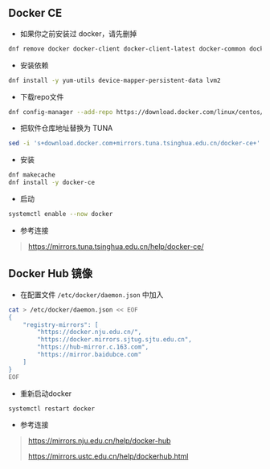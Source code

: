 Docker CE
--

- 如果你之前安装过 docker，请先删掉
```bash
dnf remove docker docker-client docker-client-latest docker-common docker-latest docker-latest-logrotate docker-logrotate docker-engine
```
- 安装依赖
```bash
dnf install -y yum-utils device-mapper-persistent-data lvm2
```
- 下载repo文件
```bash
dnf config-manager --add-repo https://download.docker.com/linux/centos/docker-ce.repo
```
- 把软件仓库地址替换为 TUNA
```bash
sed -i 's+download.docker.com+mirrors.tuna.tsinghua.edu.cn/docker-ce+' /etc/yum.repos.d/docker-ce.repo
```
- 安装
```bash
dnf makecache
dnf install -y docker-ce
```
- 启动
```bash
systemctl enable --now docker
```
- 参考连接
> https://mirrors.tuna.tsinghua.edu.cn/help/docker-ce/


Docker Hub 镜像
--
- 在配置文件 `/etc/docker/daemon.json` 中加入
```bash
cat > /etc/docker/daemon.json << EOF
{
    "registry-mirrors": [
        "https://docker.nju.edu.cn/",
        "https://docker.mirrors.sjtug.sjtu.edu.cn",
        "https://hub-mirror.c.163.com",
        "https://mirror.baidubce.com"
    ]
}
EOF
```

- 重新启动docker
```bash
systemctl restart docker
```
- 参考连接
> https://mirrors.nju.edu.cn/help/docker-hub
> 
> https://mirrors.ustc.edu.cn/help/dockerhub.html
